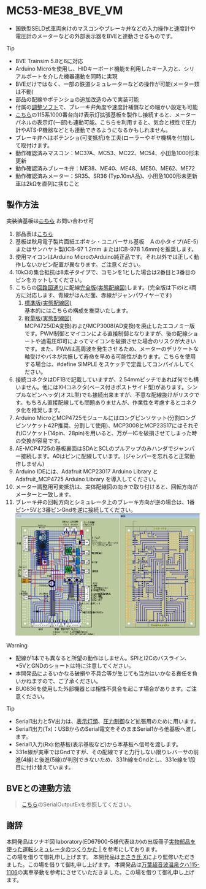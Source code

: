 # MC53-ME38_BVE_VM
- 国鉄型SELD式車両向けのマスコンやブレーキ弁などの入力操作と速度計や電圧計のメーターなどの外部表示器をBVEと連動させるものです。

> [!TIP]
>- BVE Trainsim 5.8と6に対応
>- Arduino Microを使用し、HIDキーボード機能を利用したキー入力と、シリアルポートを介した機器連動を同時に実現
>- BVEだけではなく、一部の鉄道シミュレーターなどの操作が可能(メーター類は不動)
>- 部品の配線やポテンショの追加改造のみで実装可能
>- 付属の[調整ソフト](https://github.com/GraphTechKEN/MC53_ME38_BVE_VM/releases/)で、ブレーキ弁角度や速度計補償などの細かい設定も可能
>- [こちら](115-1000_Display)の115系1000番台向け表示灯拡張基板を製作し接続すると、メーターパネルの表示灯(一部)も連動可能。こちらを利用すると、気合と根性で圧力計やATS-P機器などとも連動できるようになるかもしれません。
>- ブレーキ弁へはポテンショ(可変抵抗)を工夫(ローラーやギヤ機構を付加)して取付けます。
>- 動作確認済みマスコン：MC37A、MC53、MC22、MC54、小田急1000形未更新
>- 動作確認済みブレーキ弁：ME38、ME40、ME48、ME50、ME62、ME72
>- 動作確認済みメーター：SR35、SR36 (Typ.10mA品)、小田急1000形未更新車は2kΩを直列に挟むこと

## 製作方法
~~実装済基板は[こちら](http://graphtechken.booth.pm/items/6223832)~~ お問い合わせ可  
1. 部品表は[こちら](PartsList.xlsx)
2. 基板は秋月電子製片面紙エポキシ・ユニバーサル基板　Ａの小タイプ(AE-5)またはサンハヤト製(ICB-97 1.2mm またはICB-97B 1.6mm)を推奨します。
3. 使用マイコンはArduino MicroのArduino純正品です。それ以外では正しく動作しないかピン配置が異なります。ご注意ください。
4. 10kΩの集合抵抗は8素子タイプで、コモンを1とした場合は2番目と3番目のピンをカットしてください。
5. こちらの[回路図通り](ME38_MC53_Pedal_SWBox_DG_VM_V4.2.0.6.pdf)に配線[完全版(実態配線図)](ME38_MC53_Pedal_SWBox_DG_VM_V4.2.0.6.png)します。(完全版は下のⅰとⅱ両方に対応します、青線がはんだ面、赤線がジャンパワイヤーです)  
   1. [標準版(実態配線図)](ME38_MC53_Pedal_SWBox_DG_VM_V4.2.0.6_Normal.png)  
      基本的にはこちらの構成を推奨いたします。  
   2. [軽量版(実態配線図)](ME38_MC53_Pedal_SWBox_DG_VM_V4.2.0.6_Simple.png)  
      MCP4725(DA変換)およびMCP3008(AD変換)を廃止したエコノミー版です。PWM制御とマイコンによる直接制御となりますが、後の配線ショートや過電圧印可によってマイコンを破損させた場合のリスクが大きいです。また、PWMは高周波を発生させるため、メーターのデリケートな軸受けやバネが共振して寿命を早める可能性があります。こちらを使用する場合は、#define SIMPLE をスケッチで定義してコンパイルしてください。
7. 接続コネクタはDF1Bで記載していますが、2.54mmピッチであれば何でも構いません。他にはXHコネクタ(ベース付きポストサイド型)があります。シンプルなピンヘッダ(オスL型)でも接続出来ますが、不意な配線抜けがリスクです。もちろん直接配線しても問題ありませんが、作業性を考慮するとコネクタ化を推奨します。
8. Arduino MicroとMCP4725モジュールにはロングピンソケット(分割ロングピンソケット42P推奨、分割して使用)、MCP3008とMCP23S17にはそれぞれICソケット(14pin、28pin)を用いると、万が一ICを破損させてしまった時の交換が容易です。
9. AE-MCP4725の基板裏面はSDAとSCLのプルアップのみハンダでジャンパー接続します。A0はピンに配線しています。(ジャンパーを忘れると正常動作しません)
10. Arduino IDEには、Adafruit MCP23017 Arduino Library と Adafruit_MCP4725 Arduino Library を導入してください。
11. メーター調整用可変抵抗は、実体配線図の向きで取り付けると、回転方向がメーターと一致します。
12. ブレーキ弁の回転方向とシミュレータ上のブレーキ方向が逆の場合は、1番ピン+5Vと3番ピンGndを逆に接続してください。  
   ![実態配線図](ME38_MC53_Pedal_SWBox_DG_VM_V4.2.0.6.png)

> [!WARNING]
>- 配線が1本でも異なると所望の動作はしません。SPIとI2Cのバスライン、+5VとGNDのショートは特に注意してください。
>- 本開発品によるいかなる破損や不具合等が生じても当方はいかなる責任を負いかねますので、ご了承ください。
>- BU0836を使用した外部機器とは相性不具合を起こす場合があります。ご注意ください。

> [!TIP]
>- Serial1出力と5V出力は、[表示灯類](https://github.com/GraphTechKEN/115-1000_Display)、[圧力制御](https://github.com/GraphTechKEN/Densei)など拡張用のために用います。
>- Serial1出力(Tx)：USBからのSerial電文をそのままSerial1から他基板へ渡します。
>- Serial1入力(Rx):他基板(表示基板など)から本基板へ信号を渡します。
>- 331e線が実車ではGndですが、その配線ですと力行しない限りレバーサの前進(4線)と後進(5線)が判別できないため、331h線をGndとし、331e線を1段目に付け替えています。

## BVEとの連動方法
> [こちら](https://github.com/GraphTechKEN/SerialOutputEx)のSerialOutputExを参照してください。

## 謝辞
本開発品はツナギ図 laboratory(ED67900-5様代表ほか)の出版冊子[実物部品を使った運転シミュレータのつくりかた | ](https://booth.pm/ja/items/1756291)を参考にしております。  
この場を借りて御礼申し上げます。
本開発品は[まさき氏 X](https://x.com/ME48GEB1)により監修いただきました。この場を借りて御礼申し上げます。
本開発品は[万葉超音波温泉クハ115-1106](https://x.com/manyoonsen)の実車挙動を参考にさせていただきました。この場を借りて御礼申し上げます。

